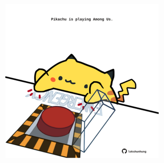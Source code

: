 <!-- built at 25/04/2023, 22:00:52 UTC -->
<p align="center">
  <img width="500" height="500" src="./ReadmeImage.svg">
</p>
